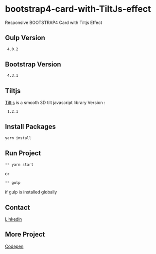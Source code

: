 # bootstrap4-card-with-TiltJs-effect

Responsive BOOTSTRAP4 Card with Tiltjs Effect

## Gulp Version

```bash
 4.0.2
```
## Bootstrap Version

```bash
 4.3.1
```
## Tiltjs
[Tiltjs](https://github.com/gijsroge/tilt.js) is a smooth 3D tilt javascript library
Version :

```bash
 1.2.1
```
## Install Packages

```python
yarn install
```
## Run Project

```python
** yarn start
```
or 
```python
** gulp
```
if gulp is installed globally

## Contact
[Linkedin](https://www.linkedin.com/in/tarekbenali90/)

## More Project
[Codepen](https://codepen.io/Tarek-BenAli/)
